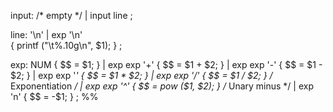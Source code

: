 input:
   /* empty */
   | input line
;

line:
   '\n'
   | exp '\n'  
   { printf ("\t%.10g\n", $1); }
;

exp:
    NUM              { $$ = $1;         }
   | exp exp '+'     { $$ = $1 + $2;    }
   | exp exp '-'     { $$ = $1 - $2;    }
   | exp exp '*'     { $$ = $1 * $2;    }
   | exp exp '/'     { $$ = $1 / $2;    }
    /* Exponentiation */
   | exp exp '^'     { $$ = pow ($1, $2); }
    /* Unary minus    */
   | exp 'n'         { $$ = -$1;        }
;
%%